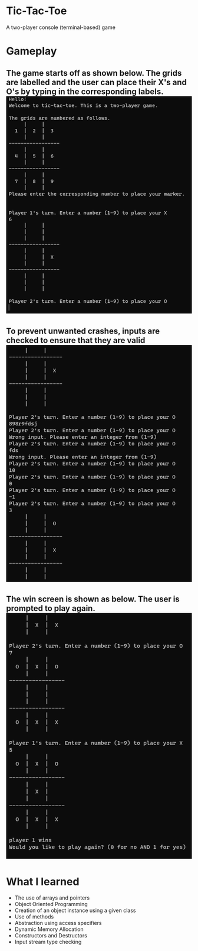 # Tic-Tac-Toe
A two-player console (terminal-based) game

# Gameplay

The game starts off as shown below. The grids are labelled and the user can place their X's and O's by typing in the corresponding labels.
![start](game_start.png)
---
To prevent unwanted crashes, inputs are checked to ensure that they are valid
![validInputs](input_checking.png)
---
The win screen is shown as below. The user is prompted to play again.
![win screen](win_screen.png)
---
# What I learned
* The use of arrays and pointers
* Object Oriented Programming
* Creation of an object instance using a given class
* Use of methods
* Abstraction using access specifiers
* Dynamic Memory Allocation
* Constructors and Destructors
* Input stream type checking
